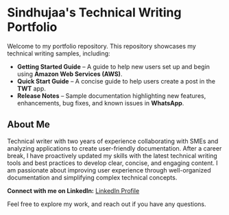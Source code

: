 # Sindhujaa's Technical Writing Portfolio  

Welcome to my portfolio repository. This repository showcases my technical writing samples, including:


- **Getting Started Guide** – A guide to help new users set up and begin using **Amazon Web Services (AWS)**.
- **Quick Start Guide** – A concise guide to help users create a post in the **TWT** app.
- **Release Notes** – Sample documentation highlighting new features, enhancements, bug fixes, and known issues in **WhatsApp**.

## About Me  

 Technical writer with two years of experience collaborating with SMEs and analyzing applications to create user-friendly documentation. After a career break, I have proactively updated my skills with the latest technical writing tools and best practices to develop clear, concise, and engaging content. I am passionate about improving user experience through well-organized documentation and simplifying complex technical concepts. 

**Connect with me on LinkedIn:** [LinkedIn Profile](https://www.linkedin.com/in/sindhujaa-anantharaman-a1142120/)  

Feel free to explore my work, and reach out if you have any questions.  

